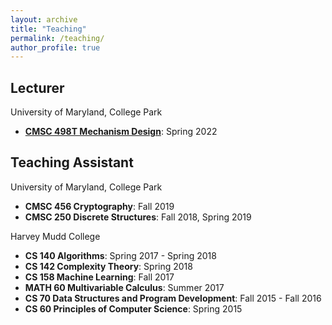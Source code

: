 ```yaml
---
layout: archive
title: "Teaching"
permalink: /teaching/
author_profile: true
---
```


## Lecturer
University of Maryland, College Park
* **[CMSC 498T Mechanism Design](https://mech-design.github.io/)**: Spring 2022

## Teaching Assistant
University of Maryland, College Park
* **CMSC 456 Cryptography**: Fall 2019
* **CMSC 250 Discrete Structures**: Fall 2018, Spring 2019

Harvey Mudd College
* **CS 140 Algorithms**: Spring 2017 - Spring 2018
* **CS 142 Complexity Theory**: Spring 2018
* **CS 158 Machine Learning**: Fall 2017
* **MATH 60 Multivariable Calculus**: Summer 2017
* **CS 70 Data Structures and Program Development**: Fall 2015 - Fall 2016
* **CS 60 Principles of Computer Science**: Spring 2015
